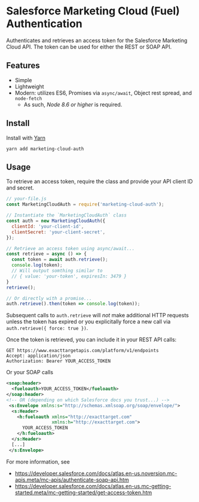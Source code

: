 # Salesforce Marketing Cloud (Fuel) Authentication

Authenticates and retrieves an access token for the Salesforce Marketing Cloud API. The token can be used for either the REST or SOAP API.

## Features
- Simple
- Lightweight
- Modern: utilizes ES6, Promises via `async/await`, Object rest spread, and `node-fetch`
  - As such, _Node 8.6 or higher_ is required.

## Install
Install with [Yarn](https://yarnpkg.com)
```
yarn add marketing-cloud-auth
```

## Usage
To retrieve an access token, require the class and provide your API client ID and secret.
```js
// your-file.js
const MarketingCloudAuth = require('marketing-cloud-auth');

// Instantiate the `MarketingCloudAuth` class
const auth = new MarketingCloudAuth({
  clientId: 'your-client-id',
  clientSecret: 'your-client-secret',
});

// Retrieve an access token using async/await...
const retrieve = async () => {
  const token = await auth.retrieve();
  console.log(token);
  // Will output somthing similar to
  // { value: 'your-token', expiresIn: 3479 }
}
retrieve();

// Or directly with a promise...
auth.retrieve().then(token => console.log(token));
```

Subsequent calls to `auth.retrieve` will _not_ make additional HTTP requests unless the token has expired or you explicitally force a new call via `auth.retrieve({ force: true })`.

Once the token is retrieved, you can include it in your REST API calls:
```http
GET https://www.exacttargetapis.com/platform/v1/endpoints
Accept: application/json
Authorization: Bearer YOUR_ACCESS_TOKEN
```
Or your SOAP calls
```xml
<soap:header>
  <fueloauth>YOUR_ACCESS_TOKEN</fueloauth>
</soap:header>
<!-- OR (depending on which Salesforce docs you trust...) -->
 <s:Envelope xmlns:s="http://schemas.xmlsoap.org/soap/envelope/">
  <s:Header>
    <h:fueloauth xmlns="http://exacttarget.com"
                 xmlns:h="http://exacttarget.com">
      YOUR_ACCESS_TOKEN
    </h:fueloauth>
  </s:Header>
  [...]
 </s:Envelope>
```
For more information, see
- https://developer.salesforce.com/docs/atlas.en-us.noversion.mc-apis.meta/mc-apis/authenticate-soap-api.htm
- https://developer.salesforce.com/docs/atlas.en-us.mc-getting-started.meta/mc-getting-started/get-access-token.htm
